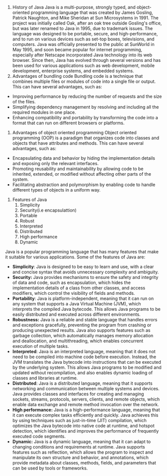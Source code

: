 1. History of Java
Java is a multi-purpose, strongly typed, and object-oriented programming language that was created by James Gosling, Patrick Naughton, and Mike Sheridan at Sun Microsystems in 1991. The project was initially called Oak, after an oak tree outside Gosling's office, but was later renamed to Java in 1995, due to trademark issues. The language was designed to be portable, secure, and high-performance, and to run on various devices such as set-top boxes, televisions, and computers. Java was officially presented to the public at SunWorld in May 1995, and soon became popular for internet programming, especially after Netscape incorporated Java technology into its web browser. Since then, Java has evolved through several versions and has been used for various applications such as web development, mobile development, enterprise systems, and embedded systems.
1. Advantages of bundling code
Bundling code is a technique that combines multiple files or modules of code into a single file or output. This can have several advantages, such as:

- Improving performance by reducing the number of requests and the size of the files.
- Simplifying dependency management by resolving and including all the required modules in one place.
- Enhancing compatibility and portability by transforming the code into a format that can run on different browsers or platforms.


1. Advantages of object oriented programming
Object oriented programming (OOP) is a paradigm that organizes code into classes and objects that have attributes and methods. This can have several advantages, such as:

- Encapsulating data and behavior by hiding the implementation details and exposing only the relevant interfaces.
- Promoting reusability and maintainability by allowing code to be inherited, extended, or modified without affecting other parts of the system.
- Facilitating abstraction and polymorphism by enabling code to handle different types of objects in a uniform way.
1. Features of Java
	1. Simplicity
	2. Security(i.e encapsulattion)
	3. Portable
	4. Robust
	5. Interpreted
	6. Distributed
	7. High performance
	8. Dynamic

Java is a popular programming language that has many features that make it suitable for various applications. Some of the features of Java are:

- **Simplicity**: Java is designed to be easy to learn and use, with a clear and concise syntax that avoids unnecessary complexity and ambiguity.
- **Security:** Java provides mechanisms to ensure the safety and integrity of data and code, such as encapsulation, which hides the implementation details of a class from other classes, and access modifiers, which control the visibility of fields and methods.
- **Portability**: Java is platform-independent, meaning that it can run on any system that supports a Java Virtual Machine (JVM), which interprets the compiled Java bytecode. This allows Java programs to be easily distributed and executed across different environments.
- **Robustness:** Java is a reliable and stable language that handles errors and exceptions gracefully, preventing the program from crashing or producing unexpected results. Java also supports features such as garbage collection, which automatically manages memory allocation and deallocation, and multithreading, which enables concurrent execution of multiple tasks.
- **Interpreted**: Java is an interpreted language, meaning that it does not need to be compiled into machine code before execution. Instead, the JVM translates the Java bytecode into instructions that can be executed by the underlying system. This allows Java programs to be modified and updated without recompilation, and also enables dynamic loading of classes and libraries at runtime.
- **Distributed**: Java is a distributed language, meaning that it supports networking and communication between multiple systems and devices. Java provides classes and interfaces for creating and managing sockets, streams, protocols, servers, clients, and remote objects, which enable data exchange and remote method invocation over the network.
- **High performance:** Java is a high-performance language, meaning that it can execute complex tasks efficiently and quickly. Java achieves this by using techniques such as just-in-time (JIT) compilation, which optimizes the Java bytecode into native code at runtime, and hotspot detection, which identifies and improves the performance of frequently executed code segments.
- **Dynamic:** Java is a dynamic language, meaning that it can adapt to changing conditions and requirements at runtime. Java supports features such as reflection, which allows the program to inspect and manipulate its own structure and behavior, and annotations, which provide metadata about classes, methods, fields, and parameters that can be used by tools or frameworks.